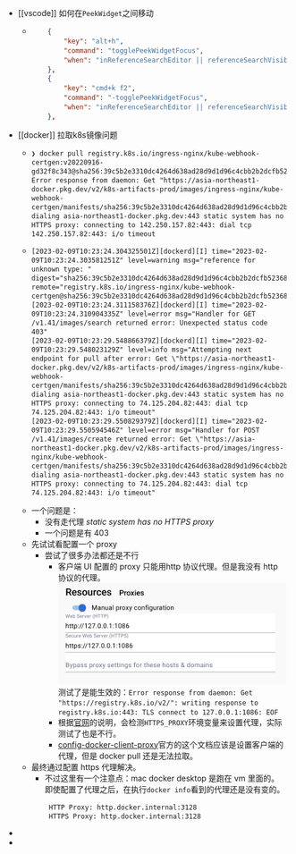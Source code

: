 - [[vscode]] 如何在`PeekWidget`之间移动
	- ```json
	      {
	          "key": "alt+h",
	          "command": "togglePeekWidgetFocus",
	          "when": "inReferenceSearchEditor || referenceSearchVisible"
	      },
	      {
	          "key": "cmd+k f2",
	          "command": "-togglePeekWidgetFocus",
	          "when": "inReferenceSearchEditor || referenceSearchVisible"
	      },
	  ```
- [[docker]] 拉取k8s镜像问题
	- ```
	  ❯ docker pull registry.k8s.io/ingress-nginx/kube-webhook-certgen:v20220916-gd32f8c343@sha256:39c5b2e3310dc4264d638ad28d9d1d96c4cbb2b2dcfb52368fe4e3c63f61e10f
	  Error response from daemon: Get "https://asia-northeast1-docker.pkg.dev/v2/k8s-artifacts-prod/images/ingress-nginx/kube-webhook-certgen/manifests/sha256:39c5b2e3310dc4264d638ad28d9d1d96c4cbb2b2dcfb52368fe4e3c63f61e10f": dialing asia-northeast1-docker.pkg.dev:443 static system has no HTTPS proxy: connecting to 142.250.157.82:443: dial tcp 142.250.157.82:443: i/o timeout
	  ```
	- ```
	  [2023-02-09T10:23:24.304325501Z][dockerd][I] time="2023-02-09T10:23:24.303581251Z" level=warning msg="reference for unknown type: " digest="sha256:39c5b2e3310dc4264d638ad28d9d1d96c4cbb2b2dcfb52368fe4e3c63f61e10f" remote="registry.k8s.io/ingress-nginx/kube-webhook-certgen@sha256:39c5b2e3310dc4264d638ad28d9d1d96c4cbb2b2dcfb52368fe4e3c63f61e10f"
	  [2023-02-09T10:23:24.311158376Z][dockerd][I] time="2023-02-09T10:23:24.310904335Z" level=error msg="Handler for GET /v1.41/images/search returned error: Unexpected status code 403"
	  [2023-02-09T10:23:29.548866379Z][dockerd][I] time="2023-02-09T10:23:29.548023129Z" level=info msg="Attempting next endpoint for pull after error: Get \"https://asia-northeast1-docker.pkg.dev/v2/k8s-artifacts-prod/images/ingress-nginx/kube-webhook-certgen/manifests/sha256:39c5b2e3310dc4264d638ad28d9d1d96c4cbb2b2dcfb52368fe4e3c63f61e10f\": dialing asia-northeast1-docker.pkg.dev:443 static system has no HTTPS proxy: connecting to 74.125.204.82:443: dial tcp 74.125.204.82:443: i/o timeout"
	  [2023-02-09T10:23:29.550829379Z][dockerd][I] time="2023-02-09T10:23:29.550594546Z" level=error msg="Handler for POST /v1.41/images/create returned error: Get \"https://asia-northeast1-docker.pkg.dev/v2/k8s-artifacts-prod/images/ingress-nginx/kube-webhook-certgen/manifests/sha256:39c5b2e3310dc4264d638ad28d9d1d96c4cbb2b2dcfb52368fe4e3c63f61e10f\": dialing asia-northeast1-docker.pkg.dev:443 static system has no HTTPS proxy: connecting to 74.125.204.82:443: dial tcp 74.125.204.82:443: i/o timeout"
	  ```
	- 一个问题是：
		- 没有走代理 *static system has no HTTPS proxy*
		- 一个问题是有 403
	- 先试试看配置一个 proxy
		- 尝试了很多办法都还是不行
			- 客户端 UI 配置的 proxy 只能用http 协议代理。但是我没有 http 协议的代理。
			  ![](https://raw.githubusercontent.com/stillfox-lee/image/main/picgo/202302092235166.png)
			  测试了是能生效的：`Error response from daemon: Get "https://registry.k8s.io/v2/": writing response to registry.k8s.io:443: TLS connect to 127.0.0.1:1086: EOF`
			- 根据[官网](https://docs.docker.com/desktop/settings/mac/#proxies)的说明，会检测`HTTPS_PROXY`环境变量来设置代理，实际测试了也是不行。
			- [config-docker-client-proxy](https://docs.docker.com/network/proxy/#configure-the-docker-client)官方的这个文档应该是设置客户端的代理，但是 docker pull 还是无法拉取。
	- 最终通过配置 https 代理解决。
		- 不过这里有一个注意点：mac docker desktop 是跑在 vm 里面的。即使配置了代理之后，在执行`docker info`看到的代理还是没有变的。
		  ```
		   HTTP Proxy: http.docker.internal:3128
		   HTTPS Proxy: http.docker.internal:3128
		  ```
-
-